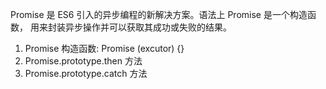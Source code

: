 Promise 是 ES6 引入的异步编程的新解决方案。语法上 Promise 是一个构造函数，
用来封装异步操作并可以获取其成功或失败的结果。
1) Promise 构造函数: Promise (excutor) {}
2) Promise.prototype.then 方法
3) Promise.prototype.catch 方法